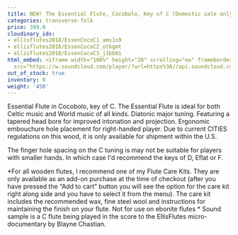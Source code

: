 ```yaml
---
title: NEW! The Essential Flute, Cocobolo, Key of C (Domestic sale only)
categories: transverse-folk
price: 399.0
cloudinary_ids:
- ellisflutes2018/EssenCocoC1_ams1s9
- ellisflutes2018/EssenCocoC2_otkgmt
- ellisflutes2018/EssenCocoC3_j1bb0i
html_embed: <iframe width="100%" height="20" scrolling="no" frameborder="no" allow="autoplay"
  src="https://w.soundcloud.com/player/?url=https%3A//api.soundcloud.com/tracks/597340230&color=%23ff5500&inverse=false&auto_play=false&show_user=true"></iframe>
out_of_stock: true
inventory: 0
weight: '450'
---
```


Essential Flute in Cocobolo, key of C.   The Essential Flute is ideal for both Celtic music and World music of all kinds. Diatonic major tuning. Featuring a tapered head bore for improved intonation and projection. Ergonomic embouchure hole placement for right-handed player.  Due to current CITIES regulations on this wood, it is only available for shipment within the U.S.

The finger hole spacing on the C tuning is may not be suitable for players with smaller hands.  In which case I'd recommend the keys of D, Eflat or F.  

*For all wooden flutes, I recommend one of my Flute Care Kits.  They are only available as an add-on purchase at the time of checkout (after you have pressed the “Add to cart” button you will see the option for the care kit right along side and you have to select it from the menu). The care kit includes the recommended wax, fine steel wool and instructions for maintaining the finish on your flute.  Not for use on ebonite flutes
*
Sound sample is a C flute being played in the score to the EllisFlutes micro-documentary by Blayne Chastian.